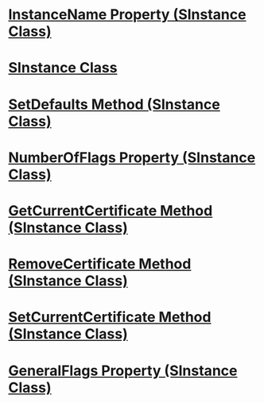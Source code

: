 # [InstanceName Property (SInstance Class)](instancename-property-sinstance-class.md)
# [SInstance Class](sinstance-class.md)
# [SetDefaults Method (SInstance Class)](setdefaults-method-sinstance-class.md)
# [NumberOfFlags Property (SInstance Class)](numberofflags-property-sinstance-class.md)
# [GetCurrentCertificate Method (SInstance Class)](getcurrentcertificate-method-sinstance-class.md)
# [RemoveCertificate Method (SInstance Class)](removecertificate-method-sinstance-class.md)
# [SetCurrentCertificate Method (SInstance Class)](setcurrentcertificate-method-sinstance-class.md)
# [GeneralFlags Property (SInstance Class)](generalflags-property-sinstance-class.md)

